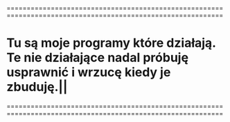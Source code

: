 ============================================================================================================
# Tu są moje programy które działają. Te nie działające nadal próbuję usprawnić i wrzucę kiedy je zbuduję.||
============================================================================================================
